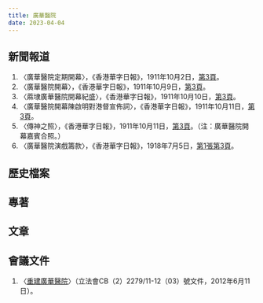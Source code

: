 ```yaml
---
title: 廣華醫院
date: 2023-04-04
---
```

<adsense></adsense>

## 新聞報道
1. 〈廣華醫院定期開幕〉，《香港華字日報》，1911年10月2日，[第3頁](https://mmis.hkpl.gov.hk/coverpage/-/coverpage/view?_coverpage_WAR_mmisportalportlet_hsf=%E5%BB%A3%E8%8F%AF&_coverpage_WAR_mmisportalportlet_actual_q=%28%20verbatim_dc.collection%3A%28%22Old%5C%20HK%5C%20Newspapers%22%29%20%29%20AND+%28%20%28%20allTermsMandatory%3A%28true%29%20OR+all_dc.title%3A%28%E5%BB%A3%E8%8F%AF%29%20OR+all_dc.creator%3A%28%E5%BB%A3%E8%8F%AF%29%20OR+all_dc.contributor%3A%28%E5%BB%A3%E8%8F%AF%29%20OR+all_dc.subject%3A%28%E5%BB%A3%E8%8F%AF%29%20OR+fulltext%3A%28%E5%BB%A3%E8%8F%AF%29%20OR+all_dc.description%3A%28%E5%BB%A3%E8%8F%AF%29%20%29%20%29&_coverpage_WAR_mmisportalportlet_sort_field=dc.publicationdate_bsort&p_r_p_-1078056564_c=QF757YsWv5%2BakvA8rFW5Eud57dzauo7k&_coverpage_WAR_mmisportalportlet_o=3&_coverpage_WAR_mmisportalportlet_sort_order=asc)。
2. 〈廣華醫院開幕〉，《香港華字日報》，1911年10月9日，[第3頁](https://mmis.hkpl.gov.hk/coverpage/-/coverpage/view?_coverpage_WAR_mmisportalportlet_hsf=%E5%BB%A3%E8%8F%AF&p_r_p_-1078056564_c=QF757YsWv5%2BakvA8rFW5EhORGdGj73a%2B&_coverpage_WAR_mmisportalportlet_o=4&_coverpage_WAR_mmisportalportlet_actual_q=%28%20verbatim_dc.collection%3A%28%22Old%5C%20HK%5C%20Newspapers%22%29%20%29%20AND+%28%20%28%20allTermsMandatory%3A%28true%29%20OR+all_dc.title%3A%28%E5%BB%A3%E8%8F%AF%29%20OR+all_dc.creator%3A%28%E5%BB%A3%E8%8F%AF%29%20OR+all_dc.contributor%3A%28%E5%BB%A3%E8%8F%AF%29%20OR+all_dc.subject%3A%28%E5%BB%A3%E8%8F%AF%29%20OR+fulltext%3A%28%E5%BB%A3%E8%8F%AF%29%20OR+all_dc.description%3A%28%E5%BB%A3%E8%8F%AF%29%20%29%20%29&_coverpage_WAR_mmisportalportlet_sort_order=asc&_coverpage_WAR_mmisportalportlet_sort_field=dc.publicationdate_bsort)。
3. 〈蔴埭廣華醫院開幕紀盛〉，《香港華字日報》，1911年10月10日，[第3頁](https://mmis.hkpl.gov.hk/coverpage/-/coverpage/view?_coverpage_WAR_mmisportalportlet_hsf=%E5%BB%A3%E8%8F%AF&p_r_p_-1078056564_c=QF757YsWv5%2BakvA8rFW5Elu3bpxrNGPo&_coverpage_WAR_mmisportalportlet_o=5&_coverpage_WAR_mmisportalportlet_actual_q=%28%20verbatim_dc.collection%3A%28%22Old%5C%20HK%5C%20Newspapers%22%29%20%29%20AND+%28%20%28%20allTermsMandatory%3A%28true%29%20OR+all_dc.title%3A%28%E5%BB%A3%E8%8F%AF%29%20OR+all_dc.creator%3A%28%E5%BB%A3%E8%8F%AF%29%20OR+all_dc.contributor%3A%28%E5%BB%A3%E8%8F%AF%29%20OR+all_dc.subject%3A%28%E5%BB%A3%E8%8F%AF%29%20OR+fulltext%3A%28%E5%BB%A3%E8%8F%AF%29%20OR+all_dc.description%3A%28%E5%BB%A3%E8%8F%AF%29%20%29%20%29&_coverpage_WAR_mmisportalportlet_sort_order=asc&_coverpage_WAR_mmisportalportlet_sort_field=dc.publicationdate_bsort)。
4. 〈廣華醫院開幕陳啟明對港督宣佈詞〉，《香港華字日報》，1911年10月11日，[第3頁](https://mmis.hkpl.gov.hk/coverpage/-/coverpage/view?_coverpage_WAR_mmisportalportlet_hsf=%E5%BB%A3%E8%8F%AF&p_r_p_-1078056564_c=QF757YsWv5%2BakvA8rFW5EtS%2Fk%2F%2BfeYnD&_coverpage_WAR_mmisportalportlet_o=6&_coverpage_WAR_mmisportalportlet_actual_q=%28%20verbatim_dc.collection%3A%28%22Old%5C%20HK%5C%20Newspapers%22%29%20%29%20AND+%28%20%28%20allTermsMandatory%3A%28true%29%20OR+all_dc.title%3A%28%E5%BB%A3%E8%8F%AF%29%20OR+all_dc.creator%3A%28%E5%BB%A3%E8%8F%AF%29%20OR+all_dc.contributor%3A%28%E5%BB%A3%E8%8F%AF%29%20OR+all_dc.subject%3A%28%E5%BB%A3%E8%8F%AF%29%20OR+fulltext%3A%28%E5%BB%A3%E8%8F%AF%29%20OR+all_dc.description%3A%28%E5%BB%A3%E8%8F%AF%29%20%29%20%29&_coverpage_WAR_mmisportalportlet_sort_order=asc&_coverpage_WAR_mmisportalportlet_sort_field=dc.publicationdate_bsort)。
5. 〈傳神之照〉，《香港華字日報》，1911年10月11日，[第3頁](https://mmis.hkpl.gov.hk/coverpage/-/coverpage/view?_coverpage_WAR_mmisportalportlet_hsf=%E5%BB%A3%E8%8F%AF&p_r_p_-1078056564_c=QF757YsWv5%2BakvA8rFW5EtS%2Fk%2F%2BfeYnD&_coverpage_WAR_mmisportalportlet_o=6&_coverpage_WAR_mmisportalportlet_actual_q=%28%20verbatim_dc.collection%3A%28%22Old%5C%20HK%5C%20Newspapers%22%29%20%29%20AND+%28%20%28%20allTermsMandatory%3A%28true%29%20OR+all_dc.title%3A%28%E5%BB%A3%E8%8F%AF%29%20OR+all_dc.creator%3A%28%E5%BB%A3%E8%8F%AF%29%20OR+all_dc.contributor%3A%28%E5%BB%A3%E8%8F%AF%29%20OR+all_dc.subject%3A%28%E5%BB%A3%E8%8F%AF%29%20OR+fulltext%3A%28%E5%BB%A3%E8%8F%AF%29%20OR+all_dc.description%3A%28%E5%BB%A3%E8%8F%AF%29%20%29%20%29&_coverpage_WAR_mmisportalportlet_sort_order=asc&_coverpage_WAR_mmisportalportlet_sort_field=dc.publicationdate_bsort)。（注：廣華醫院開幕嘉賓合照。）
6. 〈廣華醫院演戲籌款〉，《香港華字日報》，1918年7月5日，[第1張第3頁](https://mmis.hkpl.gov.hk/coverpage/-/coverpage/view?_coverpage_WAR_mmisportalportlet_hsf=%E5%BB%A3%E8%8F%AF&p_r_p_-1078056564_c=QF757YsWv5%2BakvA8rFW5Eu9aq3xHkR%2Bv&_coverpage_WAR_mmisportalportlet_o=8&_coverpage_WAR_mmisportalportlet_actual_q=%28%20verbatim_dc.collection%3A%28%22Old%5C%20HK%5C%20Newspapers%22%29%20%29%20AND+%28%20%28%20allTermsMandatory%3A%28true%29%20OR+all_dc.title%3A%28%E5%BB%A3%E8%8F%AF%29%20OR+all_dc.creator%3A%28%E5%BB%A3%E8%8F%AF%29%20OR+all_dc.contributor%3A%28%E5%BB%A3%E8%8F%AF%29%20OR+all_dc.subject%3A%28%E5%BB%A3%E8%8F%AF%29%20OR+fulltext%3A%28%E5%BB%A3%E8%8F%AF%29%20OR+all_dc.description%3A%28%E5%BB%A3%E8%8F%AF%29%20%29%20%29&_coverpage_WAR_mmisportalportlet_sort_order=asc&_coverpage_WAR_mmisportalportlet_sort_field=dc.publicationdate_bsort)。
## 歷史檔案

## 專著

## 文章

## 會議文件
1. 〈[重建廣華醫院](https://www.legco.gov.hk/yr11-12/chinese/panels/hs/papers/hs0611cb2-2279-3-c.pdf)〉（立法會CB（2）2279/11-12（03）號文件，2012年6月11日）。